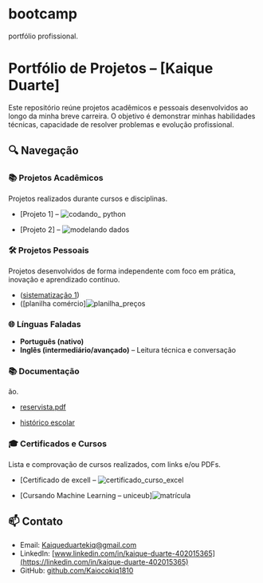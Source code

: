 # bootcamp
portfólio profissional.
# Portfólio de Projetos – [Kaique Duarte]

Este repositório reúne projetos acadêmicos e pessoais desenvolvidos ao longo da minha breve carreira. O objetivo é demonstrar minhas habilidades técnicas, capacidade de resolver problemas e evolução profissional.

## 🔍 Navegação

### 📚 Projetos Acadêmicos
Projetos realizados durante cursos e disciplinas.

- [Projeto 1] – ![codando_ python](https://github.com/user-attachments/assets/4821de01-3ff8-40b1-85ab-0d01e89dabc0)

- [Projeto 2] – ![modelando dados](https://github.com/user-attachments/assets/9b31097c-a326-4bf0-a368-9ec6c1288b65)


### 🛠 Projetos Pessoais
Projetos desenvolvidos de forma independente com foco em prática, inovação e aprendizado contínuo.

- ([sistematização 1](https://github.com/user-attachments/files/20131143/sistematizacao.1.pdf))
- ([planilha comércio]![planilha_preços](https://github.com/user-attachments/assets/90dee676-8cb6-44f3-b809-362c9af3c056)

### 🌐 Línguas Faladas
- **Português (nativo)**
- **Inglês (intermediário/avançado)** – Leitura técnica e conversação

### 📚 Documentação
ão.
- [reservista.pdf](https://github.com/user-attachments/files/20150969/reservista.pdf)

- [histórico escolar](https://github.com/user-attachments/assets/bbd56bf8-7eef-4ea1-a3fd-823982432cf8)


### 🎓 Certificados e Cursos
Lista e comprovação de cursos realizados, com links e/ou PDFs.

- [Certificado de excell – ![certificado_curso_excel](https://github.com/user-attachments/assets/3de3b46b-82df-42c5-aa51-14c44760d543)

- [Cursando Machine Learning – uniceub]![matrícula](https://github.com/user-attachments/assets/9335e44b-3a80-4dc0-9192-c0f11c84896d)


## 📫 Contato

- Email: Kaiqueduartekiq@gmail.com  
- LinkedIn: [www.linkedin.com/in/kaique-duarte-402015365](https://linkedin.com/in/kaique-duarte-402015365)  
- GitHub: [github.com/Kaiocokiq1810](https://github.com/Kaiocokiq1810)
